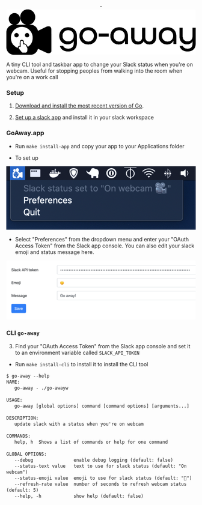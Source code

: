 <p align="center">-<img alt="go-away" src="assets/logo/1000-no_padding.png" width="750"/></p>


A tiny CLI tool and taskbar app to change your Slack status when you're on webcam. 
Useful for stopping peoples from walking into the room when you're on a work call

### Setup

1. [Download and install the most recent version of Go](https://golang.org/dl). 
 
2. [Set up a slack app](https://api.slack.com/authentication/basics) and install it in your slack workspace
 

### GoAway.app

- Run `make install-app` and copy your app to your Applications folder

- To set up 

![go-away](assets/screenshot.png)
  

- Select "Preferences" from the dropdown menu and enter your "OAuth Access Token" from the Slack app console. You can also edit your slack emoji and status message here.

![prefs](assets/prefs.png)

### CLI `go-away` 

3. Find your "OAuth Access Token" from the Slack app console and set it to an environment variable called `SLACK_API_TOKEN`

- Run `make install-cli` to install it to install the CLI tool

```
$ go-away --help
NAME:
   go-away - ./go-awayw

USAGE:
   go-away [global options] command [command options] [arguments...]

DESCRIPTION:
   update slack with a status when you're on webcam

COMMANDS:
   help, h  Shows a list of commands or help for one command

GLOBAL OPTIONS:
   --debug               enable debug logging (default: false)
   --status-text value   text to use for slack status (default: "On webcam")
   --status-emoji value  emoji to use for slack status (default: "🎥")
   --refresh-rate value  number of seconds to refresh webcam status (default: 5)
   --help, -h            show help (default: false)
```
